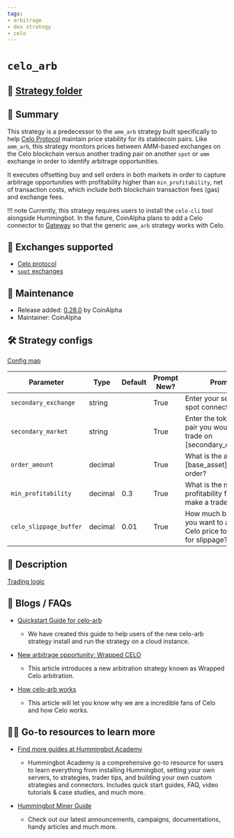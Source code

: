```yaml
---
tags:
- arbitrage
- dex strategy
- celo
---
```


# `celo_arb`


## 📁 [Strategy folder](https://github.com/hummingbot/hummingbot/tree/master/hummingbot/strategy/celo_arb)

## 📝 Summary

This strategy is a predecessor to the `amm_arb` strategy built specifically to help [Celo Protocol](https://celo.org/) maintain price stability for its stablecoin pairs. Like `amm_arb`, this strategy monitors prices between AMM-based exchanges on the Celo blockchain versus another trading pair on another `spot` or `amm` exchange in order to identify arbitrage opportunities. 

It executes offsetting buy and sell orders in both markets in order to capture arbitrage opportunities with profitability higher than `min_profitability`, net of transaction costs, which include both blockchain transaction fees (gas) and exchange fees.

!!! note
    Currently, this strategy requires users to install the `celo-cli` tool alongside Hummingbot. In the future, CoinAlpha plans to add a Celo connector to [Gateway](/protocols/gateway) so that the generic `amm_arb` strategy works with Celo.

## 🏦 Exchanges supported

* [Celo protocol](/protocols/celo)
* [`spot` exchanges](/exchanges/#spot)

## 👷 Maintenance

* Release added: [0.28.0](/release-notes/0.28.0/) by CoinAlpha
* Maintainer: CoinAlpha

## 🛠️ Strategy configs

[Config map](https://github.com/hummingbot/hummingbot/blob/master/hummingbot/strategy/celo_arb/celo_arb_config_map.py)

| Parameter                    | Type        | Default     | Prompt New? | Prompt                                                 |
|------------------------------|-------------|-------------|-------------|--------------------------------------------------------|
| `secondary_exchange` | string | | True | Enter your secondary spot connector |
| `secondary_market` | string | | True | Enter the token trading pair you would like to trade on [secondary_exchange] |
| `order_amount` | decimal | | True | What is the amount of [base_asset] per order? |
| `min_profitability` | decimal | 0.3 | True | What is the minimum profitability for you to make a trade? |
| `celo_slippage_buffer` | decimal | 0.01 | True | How much buffer do you want to add to the Celo price to account for slippage? |

## 📓 Description

[Trading logic](https://github.com/hummingbot/hummingbot/blob/master/hummingbot/strategy/celo_arb/celo_arb.pyx)

## 📓 Blogs / FAQs

* [Quickstart Guide for celo-arb](https://hummingbot.io/en/academy/celo-arb/?_ga=2.247744654.866973443.1649059002-567388704.1647856298)
    * We have created this guide to help users of the new celo-arb strategy install and run the strategy on a cloud instance.

* [New arbitrage opportunity: Wrapped CELO](https://hummingbot.io/en/blog/2020-12-wrapped-celo-uniswap-arbitrage)
    * This article introduces a new arbitration strategy known as Wrapped Celo arbitration.

* [How celo-arb works](https://hummingbot.io/en/blog/2020-06-celo-arbitrage)
    * This article will let you know why we are a incredible fans of Celo and how Celo works.

## 🧑‍🎓 Go-to resources to learn more

* [Find more guides at Hummingbot Academy](https://hummingbot.io/en/academy/)
    * Hummingbot Academy is a comprehensive go-to resource for users to learn everything from installing Hummingbot, setting your own servers, to strategies, trader tips, and building your own custom strategies and connectors. Includes quick start guides, FAQ, video tutorials & case studies, and much more. 

* [Hummingbot Miner Guide](https://support.hummingbot.io/hc/en-us)
    * Check out our latest announcements, campaigns, documentations, handy articles and much more.
